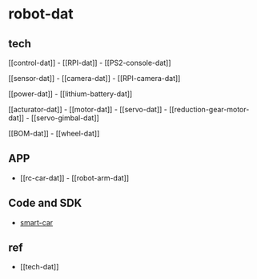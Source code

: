 
# robot-dat

## tech 

[[control-dat]] - [[RPI-dat]] - [[PS2-console-dat]]

[[sensor-dat]] - [[camera-dat]] - [[RPI-camera-dat]]

[[power-dat]] - [[lithium-battery-dat]]

[[acturator-dat]] - [[motor-dat]] - [[servo-dat]] - [[reduction-gear-motor-dat]] - [[servo-gimbal-dat]]

[[BOM-dat]] - [[wheel-dat]]




## APP 

- [[rc-car-dat]] - [[robot-arm-dat]]


## Code and SDK 

- [smart-car](https://github.com/smartcar/python-sdk)


## ref 


- [[tech-dat]]